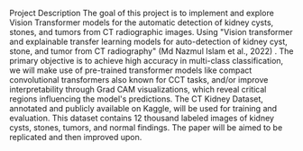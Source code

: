 Project Description
The goal of this project is to implement and explore Vision Transformer models for the automatic detection of kidney cysts, stones, and tumors from CT radiographic images. Using "Vision transformer and explainable transfer learning models for auto-detection of kidney cyst, stone, and tumor from CT radiography" (Md Nazmul Islam et al., 2022) . The primary objective is to achieve high accuracy in multi-class classification, we will make use of pre-trained transformer models like compact convolutional transformers also known for CCT tasks, and/or improve interpretability through Grad CAM visualizations, which reveal critical regions influencing the model's predictions.
The CT Kidney Dataset, annotated and publicly available on Kaggle, will be used for training and evaluation. This dataset contains 12 thousand labeled images of kidney cysts, stones, tumors, and normal findings. The paper will be aimed to be replicated and then improved upon.
